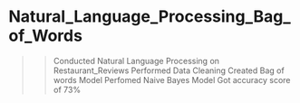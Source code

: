 # Natural_Language_Processing_Bag_of_Words
>> Conducted Natural Language Processing on Restaurant_Reviews
>>Performed Data Cleaning
>>Created Bag of words Model
>> Perfomed Naive Bayes Model
>> Got accuracy score of 73%
